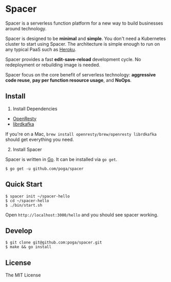 # Spacer

Spacer is a serverless function platform for a new way to build businesses around technology.

Spacer is designed to be **minimal** and **simple**. You don't need a Kubernetes cluster to start using Spacer. The architecture is simple enough to run on any typical PaaS such as [Heroku](https://www.heroku.com/).

Spacer provides a fast **edit-save-reload** development cycle. No redeployment or rebuilding image is needed.

Spacer focus on the core benefit of serverless technology: **aggressive code reuse**, **pay per function resource usage**, and **NoOps**.

## Install

1. Install Dependencies

* [OpenResty](https://openresty.org/)
* [librdkafka](https://github.com/edenhill/librdkafka)

If you're on a Mac, `brew install openresty/brew/openresty librdkafka` should get everything you need.

2. Install Spacer

Spacer is written in [Go](https://golang.org/). It can be installed via `go get`.

```
$ go get -u github.com/poga/spacer
```

## Quick Start

```
$ spacer init ~/spacer-hello
$ cd ~/spacer-hello
$ ./bin/start.sh
```

Open `http://localhost:3000/hello` and you should see spacer working.

## Develop

```
$ git clone git@github.com:poga/spacer.git
$ make && go install
```

## License

The MIT License

